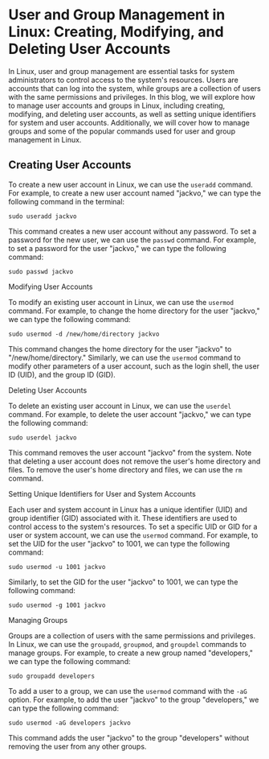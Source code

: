 # User and Group Management in Linux: Creating, Modifying, and Deleting User Accounts

In Linux, user and group management are essential tasks for system administrators to control access to the system's resources. Users are accounts that can log into the system, while groups are a collection of users with the same permissions and privileges. In this blog, we will explore how to manage user accounts and groups in Linux, including creating, modifying, and deleting user accounts, as well as setting unique identifiers for system and user accounts. Additionally, we will cover how to manage groups and some of the popular commands used for user and group management in Linux.

## Creating User Accounts

To create a new user account in Linux, we can use the `useradd` command. For example, to create a new user account named "jackvo," we can type the following command in the terminal:

```
sudo useradd jackvo
```

This command creates a new user account without any password. To set a password for the new user, we can use the `passwd` command. For example, to set a password for the user "jackvo," we can type the following command:

```
sudo passwd jackvo
```

Modifying User Accounts

To modify an existing user account in Linux, we can use the `usermod` command. For example, to change the home directory for the user "jackvo," we can type the following command:

```
sudo usermod -d /new/home/directory jackvo
```

This command changes the home directory for the user "jackvo" to "/new/home/directory." Similarly, we can use the `usermod` command to modify other parameters of a user account, such as the login shell, the user ID (UID), and the group ID (GID).

Deleting User Accounts

To delete an existing user account in Linux, we can use the `userdel` command. For example, to delete the user account "jackvo," we can type the following command:

```
sudo userdel jackvo
```

This command removes the user account "jackvo" from the system. Note that deleting a user account does not remove the user's home directory and files. To remove the user's home directory and files, we can use the `rm` command.

Setting Unique Identifiers for User and System Accounts

Each user and system account in Linux has a unique identifier (UID) and group identifier (GID) associated with it. These identifiers are used to control access to the system's resources. To set a specific UID or GID for a user or system account, we can use the `usermod` command. For example, to set the UID for the user "jackvo" to 1001, we can type the following command:

```
sudo usermod -u 1001 jackvo
```

Similarly, to set the GID for the user "jackvo" to 1001, we can type the following command:

```
sudo usermod -g 1001 jackvo
```

Managing Groups

Groups are a collection of users with the same permissions and privileges. In Linux, we can use the `groupadd`, `groupmod`, and `groupdel` commands to manage groups. For example, to create a new group named "developers," we can type the following command:

```
sudo groupadd developers
```

To add a user to a group, we can use the `usermod` command with the `-aG` option. For example, to add the user "jackvo" to the group "developers," we can type the following command:

```
sudo usermod -aG developers jackvo
```

This command adds the user "jackvo" to the group "developers" without removing the user from any other groups.

